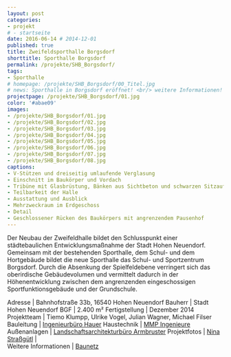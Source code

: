 ```yaml
---
layout: post
categories:
- projekt
# - startseite
date: 2016-06-14 # 2014-12-01
published: true
title: Zweifeldsporthalle Borgsdorf
shorttitle: Sporthalle Borgsdorf
permalink: /projekte/SHB_Borgsdorf/
tags: 
- Sporthalle
# homepage: /projekte/SHB_Borgsdorf/00_Titel.jpg
# news: Sporthalle in Borgsdorf eröffnet! <br/> weitere Informationen!
projectpage: /projekte/SHB_Borgsdorf/01.jpg
color: '#abae09'
images:
- /projekte/SHB_Borgsdorf/01.jpg
- /projekte/SHB_Borgsdorf/02.jpg
- /projekte/SHB_Borgsdorf/03.jpg
- /projekte/SHB_Borgsdorf/04.jpg
- /projekte/SHB_Borgsdorf/05.jpg
- /projekte/SHB_Borgsdorf/06.jpg
- /projekte/SHB_Borgsdorf/07.jpg
- /projekte/SHB_Borgsdorf/08.jpg
captions:
- V-Stützen und dreiseitig umlaufende Verglasung
- Einschnitt im Baukörper und Vordach
- Tribüne mit Glasbrüstung, Bänken aus Sichtbeton und schwarzen Sitzauflagen aus Holz
- Teilbarkeit der Halle
- Ausstattung und Ausblick
- Mehrzweckraum im Erdgeschoss
- Detail
- Geschlossener Rücken des Baukörpers mit angrenzendem Pausenhof
---
```

Der Neubau der Zweifeldhalle bildet den Schlusspunkt einer städtebaulichen Entwicklungsmaßnahme der Stadt Hohen Neuendorf. Gemeinsam mit der bestehenden Sporthalle, dem Schul- und dem Hortgebäude bildet die neue Sporthalle das Schul- und Sportzentrum Borgsdorf. Durch die Absenkung der Spielfeldebene verringert sich das oberirdische Gebäudevolumen und vermittelt dadurch in der Höhenentwicklung zwischen dem angrenzenden eingeschossigen Sportfunktionsgebäude und der Grundschule.

Adresse			|	Bahnhofstraße 33b, 16540 Hohen Neuendorf 
Bauherr			|	Stadt Hohen Neuendorf
BGF				|	2.400 m²
Fertigstellung	|	Dezember 2014
Projektteam	    |	Tiemo Klumpp, Ulrike Vogel, Julian Wagner, Michael Filser
Bauleitung		|	[Ingenieurbüro Hauer](http://ibhauer.de)
Haustechnik	    |	[MMP Ingenieure](http://www.mmp-ingenieure.de)
Außenanlagen	|	[Landschaftsarchitekturbüro Armbruster](http://armbruster-landschaftsarchitektur.de)
Projektfotos	|	[Nina Straßgütl](http://www.ninastrg.de/)
                        |    
Weitere Informationen   |   [Baunetz](http://www.baunetz.de/meldungen/Meldungen-Sporthalle_bei_Oranienburg_4304289.html)
